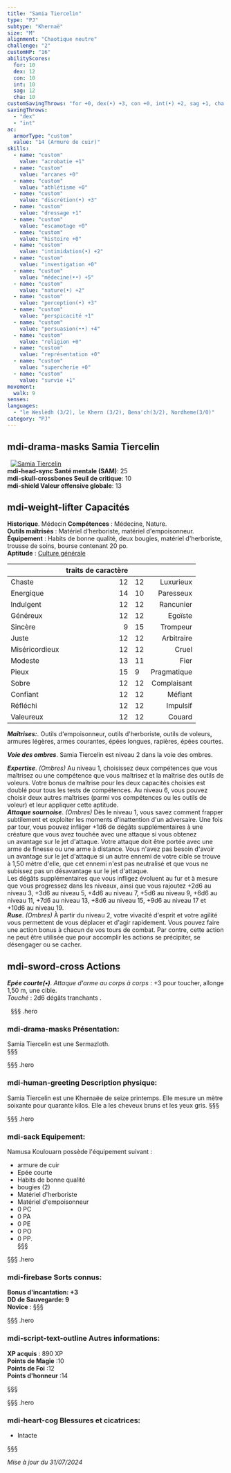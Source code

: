 ```yaml
---
title: "Samia Tiercelin"
type: "PJ"
subtype: "Khernaë"
size: "M"
alignment: "Chaotique neutre"
challenge: "2"
customHP: "16"
abilityScores:
  for: 10
  dex: 12
  con: 10
  int: 10
  sag: 12
  cha: 10
customSavingThrows: "for +0, dex(•) +3, con +0, int(•) +2, sag +1, cha +0"
savingThrows:
  - "dex"
  - "int"
ac:
  armorType: "custom"
  value: "14 (Armure de cuir)"
skills:
  - name: "custom"
    value: "acrobatie +1"
  - name: "custom"
    value: "arcanes +0"
  - name: "custom"
    value: "athlétisme +0"
  - name: "custom"
    value: "discrétion(•) +3"
  - name: "custom"
    value: "dressage +1"  
  - name: "custom"
    value: "escamotage +0"
  - name: "custom"
    value: "histoire +0"
  - name: "custom"
    value: "intimidation(•) +2"
  - name: "custom"
    value: "investigation +0"
  - name: "custom"
    value: "médecine(••) +5"
  - name: "custom"
    value: "nature(•) +2"
  - name: "custom"
    value: "perception(•) +3"
  - name: "custom"
    value: "perspicacité +1"
  - name: "custom"
    value: "persuasion(••) +4"
  - name: "custom"
    value: "religion +0"
  - name: "custom"
    value: "représentation +0"
  - name: "custom"
    value: "supercherie +0"
  - name: "custom"
    value: "survie +1"
movement:
  walk: 9
senses:
languages:
  - "le Weslèdh (3/2), le Khern (3/2), Bena'ch(3/2), Nordheme(3/0)"
category: "PJ"
---
```


## <v-icon>mdi-drama-masks</v-icon> Samia Tiercelin
&nbsp;
[![Samia Tiercelin](https://www.douaratil.fr/illustrations/pj/samiatiercelin300.jpeg)](https://www.douaratil.fr/illustrations/pj/samiatiercelin.jpeg)  
**<v-icon>mdi-head-sync</v-icon> Santé mentale (SAM)**: 25       
**<v-icon>mdi-skull-crossbones</v-icon> Seuil de critique**: 10          
**<v-icon>mdi-shield</v-icon> Valeur offensive globale**: 13     
## <v-icon>mdi-weight-lifter</v-icon> Capacités
**Historique**. Médecin
**Compétences** : Médecine, Nature.  
**Outils maîtrisés** : Matériel d'herboriste, matériel d'empoisonneur.  
**Équipement** : Habits de bonne qualité, deux bougies, matériel d'herboriste, trousse de soins, bourse contenant 20 po.  
**Aptitude** : [Culture générale](/personnalite-et-historique/#culture-genérale)   

|  |traits de caractère|||
|:-|-:|:-|-:|
| Chaste|  12| 12| Luxurieux |
| Energique| 14 |10 | Paresseux |
| Indulgent| 12 |12 |  Rancunier|
| Généreux| 12 |12 |Egoïste  |
| Sincère| 9 | 15| Trompeur |
|Juste | 12 | 12| Arbitraire |
| Miséricordieux| 12 |12 | Cruel |
| Modeste|  13| 11|  Fier|
| Pieux| 15 | 9|  Pragmatique|
|Sobre | 12 | 12| Complaisant |
|Confiant | 12 |12 | Méfiant |
|Réfléchi | 12 |12 | Impulsif|
|Valeureux| 12 |12 | Couard|


_**Maîtrises:**_. Outils d'empoisonneur, outils d'herboriste, outils de voleurs, armures légères, armes courantes, épées longues, rapières, épées courtes.   

_**Voie des ombres**_. Samia Tiercelin est niveau 2 dans la voie des ombres.

_**Expertise**_. *(Ombres)* Au niveau 1, choisissez deux compétences que vous maîtrisez ou une compétence que vous maîtrisez et la maîtrise des outils de voleurs. Votre bonus de maîtrise pour les deux capacités choisies est doublé pour tous les tests de compétences.
Au niveau 6, vous pouvez choisir deux autres maîtrises (parmi vos compétences ou les outils de voleur) et leur appliquer cette aptitude.   
_**Attaque sournoise**_. *(Ombres)* Dès le niveau 1, vous savez comment frapper subtilement et exploiter les moments d'inattention d'un adversaire. Une fois par tour, vous pouvez infliger +1d6 de dégâts supplémentaires à une créature que vous avez touchée avec une attaque si vous obtenez un avantage sur le jet d'attaque. Votre attaque doit être portée avec une arme de finesse ou une arme à distance.
Vous n'avez pas besoin d'avoir un avantage sur le jet d'attaque si un autre ennemi de votre cible se trouve à 1,50 mètre d'elle, que cet ennemi n'est pas neutralisé et que vous ne subissez pas un désavantage sur le jet d'attaque.  
Les dégâts supplémentaires que vous infligez évoluent au fur et à mesure que vous progressez dans les niveaux, ainsi que vous rajoutez +2d6 au niveau 3, +3d6 au niveau 5, +4d6 au niveau 7, +5d6 au niveau 9, +6d6 au niveau 11, +7d6 au niveau 13, +8d6 au niveau 15, +9d6 au niveau 17 et +10d6 au niveau 19.  
_**Ruse**_. *(Ombres)* À partir du niveau 2, votre vivacité d'esprit et votre agilité vous permettent de vous déplacer et d'agir rapidement. Vous pouvez faire une action bonus à chacun de vos tours de combat. Par contre, cette action ne peut être utilisée que pour accomplir les actions se précipiter, se désengager ou se cacher.

## <v-icon>mdi-sword-cross</v-icon> Actions
_**Epée courte(•)**_. _Attaque d'arme au corps à corps_ : +3 pour toucher, allonge 1,50 m, une cible.  
_Touché_ : 2d6 dégâts tranchants .

&nbsp;
§§§ .hero
### <v-icon>mdi-drama-masks</v-icon> Présentation:  
Samia Tiercelin est une Sermazloth.  
§§§

§§§ .hero
### <v-icon>mdi-human-greeting</v-icon> Description physique:  
Samia Tiercelin est une Khernaëe de seize printemps. Elle mesure un mètre soixante pour quarante kilos. Elle a les cheveux bruns et les yeux gris.
§§§

§§§ .hero
### <v-icon>mdi-sack</v-icon> Equipement:  
Namusa Koulouarn possède l'équipement suivant :
- armure de cuir
- Epée courte
- Habits de bonne qualité
- bougies (2)
- Matériel d'herboriste
- Matériel d'empoisonneur
- 0 PC
- 0 PA
- 0 PE
- 0 PO
- 0 PP.  
§§§

§§§ .hero
### <v-icon>mdi-firebase</v-icon> Sorts connus:  
**Bonus d'incantation: +3**  
**DD de Sauvegarde: 9**  
**Novice** :
§§§

§§§ .hero
### <v-icon>mdi-script-text-outline</v-icon> Autres informations:  
**XP acquis** : 890 XP    
**Points de Magie** :10   
**Points de Foi** :12    
**Points d'honneur** :14     


§§§

§§§ .hero
### <v-icon>mdi-heart-cog</v-icon> Blessures et cicatrices:  
- Intacte

§§§

*Mise à jour du 31/07/2024*
